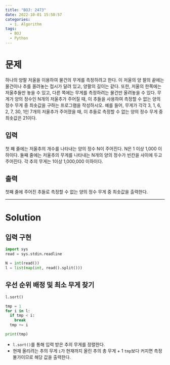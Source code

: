 ```yaml
---
title: "BOJ: 2473"
date: 2022-10-01 15:50:57
categories:
  - 1. Algorithm
tags:
  - BOJ
  - Python
---
```


# 문제

하나의 양팔 저울을 이용하여 물건의 무게를 측정하려고 한다. 이 저울의 양 팔의 끝에는 물건이나 추를 올려놓는 접시가 달려 있고, 양팔의 길이는 같다. 또한, 저울의 한쪽에는 저울추들만 놓을 수 있고, 다른 쪽에는 무게를 측정하려는 물건만 올려놓을 수 있다.
무게가 양의 정수인 N개의 저울추가 주어질 때, 이 추들을 사용하여 측정할 수 없는 양의 정수 무게 중 최솟값을 구하는 프로그램을 작성하시오.
예를 들어, 무게가 각각 3, 1, 6, 2, 7, 30, 1인 7개의 저울추가 주어졌을 때, 이 추들로 측정할 수 없는 양의 정수 무게 중 최솟값은 21이다.

## 입력

첫 째 줄에는 저울추의 개수를 나타내는 양의 정수 N이 주어진다. N은 1 이상 1,000 이하이다. 둘째 줄에는 저울추의 무게를 나타내는 N개의 양의 정수가 빈칸을 사이에 두고 주어진다. 각 추의 무게는 1이상 1,000,000 이하이다.

## 출력

첫째 줄에 주어진 추들로 측정할 수 없는 양의 정수 무게 중 최솟값을 출력한다.

<!-- More -->

---

# Solution

## 입력 구현

```python
import sys
read = sys.stdin.readline

N = int(read())
l = list(map(int, read().split()))
```

## 우선 순위 배정 및 최소 무게 찾기

```python
l.sort()

tmp = 1
for i in l:
  if tmp < i:
    break
  tmp += i

print(tmp)
```

- `l.sort()`를 통해 입력 받은 추의 무게를 정렬한다.
- 현재 올리려는 추의 무게 `i`가 현재까지 올린 추의 총 무게 + 1 `tmp`보다 커지면 측정 불가이므로 해당 값을 출력한다.
